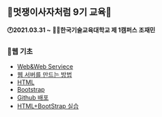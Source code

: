 ## 🦁멋쟁이사자처럼 9기 교육🦁

<strong>🕐2021.03.31 ~</strong>
<strong>👨‍💻한국기술교육대학교 제 1캠퍼스 조재민</strong>




### 🔸웹 기초
- <a href="Web&Web_Serviece.md">Web&Web Serviece</a>
- <a href="웹 서버를 만드는 방법.md">웹 서버를 만드는 방법</a>
- <a href="HTML.md">HTML</a>
- <a href="Bootstrap.md">Bootstrap</a>
- <a href="Github 배포.md">Github 배포</a>
- <a href="index.html">HTML+BootStrap 실습</a>
